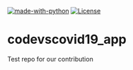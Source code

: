 [![made-with-python](https://img.shields.io/badge/Made%20with-Python-1f425f.svg)](https://www.python.org/)
[![License](https://img.shields.io/pypi/l/ansicolortags.svg)](https://github.com/cunyap/codevscovid19_app/blob/master/LICENSE)

# codevscovid19_app
Test repo for our contribution
